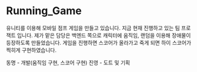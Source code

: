 # Running_Game

유니티를 이용해 모바일 점프 게임을 만들고 있습니다. 지금 현재 진행하고 있는 팀 프로잭트 입니다.
제가 맡은 담당은 백엔드 쪽으로 캐릭터에 움직임, 랜덤을 이용해 장애물이 등장하도록 만들었습니다.
게임을 진행하면 스코어가 올라가고 죽게 되면 하이 스코어가 찍히게 구현하였습니다.

동명 - 개발(움직임 구현, 스코어 구현)
진영 - 도트 및 기획
